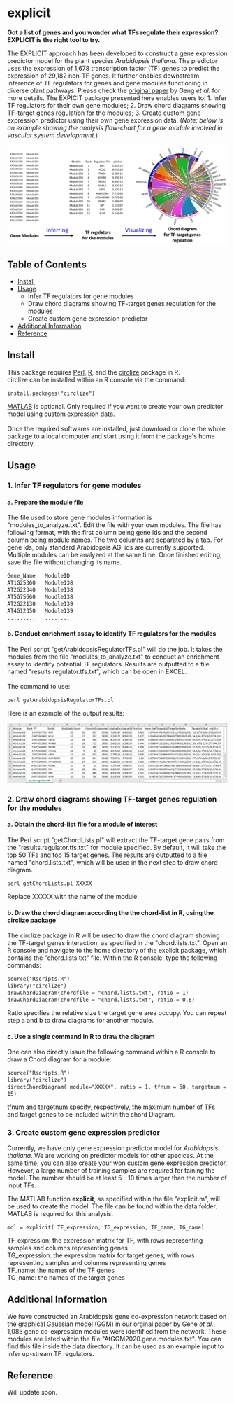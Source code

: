 # explicit

**Got a list of genes and you wonder what TFs regulate their expression? EXPLICIT is the right tool to try.** <br>

The EXPLICIT approach has been developed to construct a gene expression predictor model for the plant species *Arabidopsis thaliana*. The predictor uses the expression of 1,678 transcription factor (TF) genes to predict the expression of 29,182 non-TF genes. It further enables downstream inference of TF regulators for genes and gene modules functioning in diverse plant pathways. Please check the [original paper](https://github.com/MaShisongLab/explicit#Reference) by Geng *et al.* for more details. The EXPICIT package presented here enables users to: 1. Infer TF regulators for their own gene modules; 2. Draw chord diagrams showing TF-target genes regulation for the modules; 3. Create custom gene expression predictor using their own gene expression data. (*Note: below is an example showing the analysis flow-chart for a gene module involved in vascular system development.*)

<a><img alt="The Analysis Work-flow" src="./data/working_flow.png" align="center" width="700" ></a>

## Table of Contents
- [Install](https://github.com/MaShisongLab/explicit#Install)
- [Usage](https://github.com/MaShisongLab/explicit#Usage)
   - Infer TF regulators for gene modules
   - Draw chord diagrams showing TF-target genes regulation for the modules
   - Create custom gene expression predictor
- [Additional Information](https://github.com/MaShisongLab/explicit#additional-information)
- [Reference](https://github.com/MaShisongLab/explicit#Reference)

## Install
This package requires [Perl](https://www.activestate.com/products/perl/downloads/), [R](https://www.r-project.org/), and the [circlize](https://www.rdocumentation.org/packages/circlize/) package in R. <br> circlize can be installed within an R console via the command:

```
install.packages("circlize")
```
[MATLAB](https://www.mathworks.com/products/matlab.html) is optional. Only required if you want to create your own predictor model using custom expression data. <br><br>
Once the required softwares are installed, just download or clone the whole package to a local computer and start using it from the package's home directory. 

## Usage

### 1. Infer TF regulators for gene modules

   #### a. Prepare the module file
   The file used to store gene modules information is "modules_to_analyze.txt". Edit the file with your own modules. The file has following format, with the first column being gene ids and the second column being module names. The two columns are separated by a tab. For gene ids, only standard Arabidopsis AGI ids are currently supported. Multiple modules can be analyzed at the same time. Once finished editing, save the file without changing its name.
   ```
   Gene_Name   ModuleID
   AT1G25360   Module138
   AT2G22340   Module138
   AT5G75660   Moudle138
   AT2G22130   Module139
   AT4G12350   Module139
   .........   ........
   ```   
   #### b. Conduct enrichment assay to identify TF regulators for the modules
   The Perl script "getArabidopsisRegulatorTFs.pl" will do the job. It takes the modules from the file "modules_to_analyze.txt" to conduct an enrichment assay to identify potential TF regulators. Results are outputted to a file named "results.regulator.tfs.txt", which can be open in EXCEL. <br><br> The command to use:
   ```
   perl getArabidopsisRegulatorTFs.pl
   ```
   Here is an example of the output results:
   
   ![alt-text](./data/results_sample.png "Output result example")
   

### 2. Draw chord diagrams showing TF-target genes regulation for the modules
   #### a. Obtain the chord-list file for a module of interest
   The Perl script "getChordLists.pl" will extract the TF-target gene pairs from the "results.regulator.tfs.txt" for module specified. By default, it will take the top 50 TFs and top 15 target genes. The results are outputted to a file named "chord.lists.txt", which will be used in the next step to draw chord diagram. 
   ```
   perl getChordLists.pl XXXXX
   ```
   Replace XXXXX with the name of the module.
   #### b. Draw the chord diagram according the the chord-list in R, using the circlize package
   The circlize package in R will be used to draw the chord diagram showing the TF-target genes interaction, as specified in the "chord.lists.txt". Open an R console and navigate to the home directory of the explicit package, which contains the "chord.lists.txt" file. Within the R console, type the following commands:
   ```
   source("Rscripts.R")
   library("circlize")
   drawChordDiagram(chordfile = "chord.lists.txt", ratio = 1)
   drawChordDiagram(chordfile = "chord.lists.txt", ratio = 0.6)
   ```
   Ratio specifies the relative size the target gene area occupy. You can repeat step a and b to draw diagrams for another module.
   
   #### c. Use a single command in R to draw the diagram
   
   One can also directly issue the following command within a R console to draw a Chord diagram for a module:
   ```
   source("Rscripts.R")
   library("circlize")
   directChordDiagram( module="XXXXX", ratio = 1, tfnum = 50, targetnum = 15)
   ```
   tfnum and targetnum specify, respectively, the maximum number of TFs and target genes to be included within the chord Diagram.
### 3. Create custom gene expression predictor 

Currently, we have only gene expression predictor model for *Arabidopsis thaliana*. We are working on predictor models for other specices. At the same time, you can also create your won custom gene expression predictor. However, a large number of training samples are required for taining the model. The number should be at least 5 - 10 times larger than the number of input TFs.<br>

The MATLAB function <B>explicit</B>, as specified within the file "explicit.m", will be used to create the model. The file can be found within the data folder. MATLAB is required for this analysis.
```
mdl = explicit( TF_expression, TG_expression, TF_name, TG_name)
```
TF_expression: the expression matrix for TF, with rows representing samples and columns representing genes <br>
TG_expression: the expression matrix for target genes, with rows representing samples and columns representing genes <br>
TF_name: the names of the TF genes<br>
TG_name: the names of the target genes<br>
   

## Additional Information
We have constructed an Arabidopsis gene co-expression network based on the graphical Gaussian model (GGM) in our orginal paper by Gene <i>et al.</i>. 1,085 gene co-expression modules were identified from the network. These modules are listed within the file "AtGGM2020.gene.modules.txt". You can find this file inside the data directory. It can be used as an example input to infer up-stream TF regulators.

## Reference

Will update soon.
